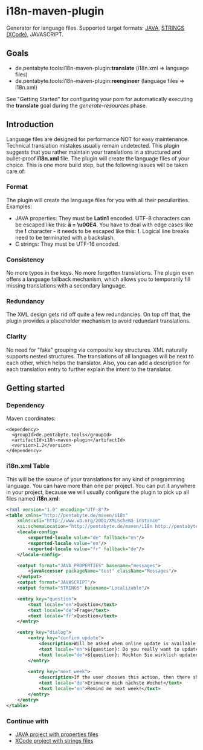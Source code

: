 # i18n-maven-plugin

Generator for language files. Supported target formats: [JAVA](doc/README_JAVA.md), [STRINGS (XCode)](doc/README_STRINGS.md), JAVASCRIPT.

## Goals

* de.pentabyte.tools:i18n-maven-plugin:**translate** (i18n.xml => language files)
* de.pentabyte.tools:i18n-maven-plugin:**reengineer** (language files => i18n.xml)

See "Getting Started" for configuring your pom for automatically executing the **translate** goal during the _generate-resources_ phase.

## Introduction

Language files are designed for performance NOT for easy maintenance. Technical translation mistakes usually remain undetected. This plugin suggests that you rather maintain your translations in a structured and bullet-proof **i18n.xml** file. The plugin will create the language files of your choice. This is one more build step, but the following issues will be taken care of:

### Format

The plugin will create the language files for you with all their peculiarities. Examples:

* JAVA properties: They must be **Latin1** encoded. UTF-8 characters can be escaped like this: **ä = \u00E4**. You have to deal with edge cases like the **!** character - it needs to be escaped like this: **\!**. Logical line breaks need to be terminated with a backslash.
* C strings: They must be UTF-16 encoded.

### Consistency

No more typos in the keys. No more forgotten translations. The plugin even offers a language fallback mechanism, which allows you to temporarily fill missing translations with a secondary language.

### Redundancy

The XML design gets rid off quite a few redundancies. On top off that, the plugin provides a placeholder mechanism to avoid redundant translations.

### Clarity

No need for "fake" grouping via composite key structures. XML naturally supports nested structures. The translations of all languages will be next to each other, which helps the translator. Also, you can add a description for each translation entry to further explain the intent to the translator.

## Getting started

### Dependency

Maven coordinates:

```
<dependency>
  <groupId>de.pentabyte.tools</groupId>
  <artifactId>i18n-maven-plugin</artifactId>
  <version>1.2</version>
</dependency>
```

### i18n.xml Table

This will be the source of your translations for any kind of programming language. You can have more than one per project. You can put it anywhere in your project, because we will usually configure the plugin to pick up all files named **i18n.xml**:

```xml
<?xml version="1.0" encoding="UTF-8"?>
<table xmlns="http://pentabyte.de/maven/i18n"
	xmlns:xsi="http://www.w3.org/2001/XMLSchema-instance"
	xsi:schemaLocation="http://pentabyte.de/maven/i18n http://pentabyte.de/maven/i18n/table-1.2.xsd">
	<locale-config>
		<exported-locale value="de" fallback="en"/>
		<exported-locale value="en"/>
		<exported-locale value="fr" fallback="de"/>
	</locale-config>

	<output format="JAVA_PROPERTIES" basename="messages">
		<javaAccessor packageName="test" className="Messages"/>
	</output>
	<output format="JAVASCRIPT"/>
	<output format="STRINGS" basename="Localizable"/>

	<entry key="question">
		<text locale="en">Question</text>
		<text locale="de">Frage</text>
		<text locale="fr">Question</text>
	</entry>

	<entry key="dialog">
		<entry key="confirm_update">
			<description>Will be asked when online update is available.</description>
			<text locale="en">${question}: Do you really want to update?</text>
			<text locale="de">${question}: Möchten Sie wirklich updaten?</text>
		</entry>
		
		<entry key="next_week">
			<description>If the user chooses this action, then there should be a reminder next week.</description>
			<text locale="de">Erinnere mich nächste Woche!</text>
			<text locale="en">Remind me next week!</text>
		</entry>
	</entry>
</table>
```

### Continue with

- [JAVA project with properties files](doc/README_JAVA.md)
- [XCode project with strings files](doc/README_STRINGS.md)